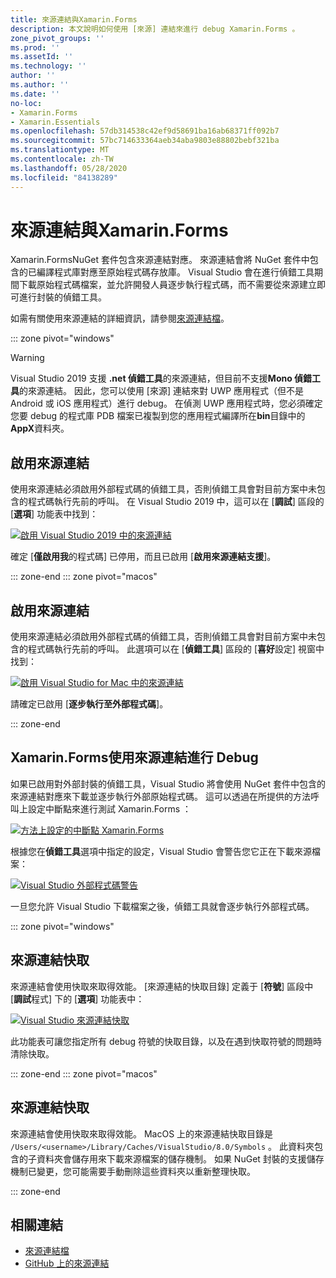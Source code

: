 ```yaml
---
title: 來源連結與Xamarin.Forms
description: 本文說明如何使用 [來源] 連結來進行 debug Xamarin.Forms 。
zone_pivot_groups: ''
ms.prod: ''
ms.assetId: ''
ms.technology: ''
author: ''
ms.author: ''
ms.date: ''
no-loc:
- Xamarin.Forms
- Xamarin.Essentials
ms.openlocfilehash: 57db314538c42ef9d58691ba16ab68371ff092b7
ms.sourcegitcommit: 57bc714633364aeb34aba9803e88802bebf321ba
ms.translationtype: MT
ms.contentlocale: zh-TW
ms.lasthandoff: 05/28/2020
ms.locfileid: "84138289"
---
```

# <a name="source-link-with-xamarinforms"></a>來源連結與Xamarin.Forms

Xamarin.FormsNuGet 套件包含來源連結對應。 來源連結會將 NuGet 套件中包含的已編譯程式庫對應至原始程式碼存放庫。 Visual Studio 會在進行偵錯工具期間下載原始程式碼檔案，並允許開發人員逐步執行程式碼，而不需要從來源建立即可進行封裝的偵錯工具。

如需有關使用來源連結的詳細資訊，請參閱[來源連結檔](/dotnet/standard/library-guidance/sourcelink)。

::: zone pivot="windows"

> [!WARNING]
> Visual Studio 2019 支援 **.net 偵錯工具**的來源連結，但目前不支援**Mono 偵錯工具**的來源連結。 因此，您可以使用 [來源] 連結來對 UWP 應用程式（但不是 Android 或 iOS 應用程式）進行 debug。 在偵測 UWP 應用程式時，您必須確定您要 debug 的程式庫 PDB 檔案已複製到您的應用程式編譯所在**bin**目錄中的**AppX**資料夾。

## <a name="enable-source-link"></a>啟用來源連結

使用來源連結必須啟用外部程式碼的偵錯工具，否則偵錯工具會對目前方案中未包含的程式碼執行先前的呼叫。 在 Visual Studio 2019 中，這可以在 [**調試**] 區段的 [**選項**] 功能表中找到：

[![啟用 Visual Studio 2019 中的來源連結](sourcelink-images/sourcelink-enable-pc-cropped.png)](sourcelink-images/sourcelink-enable-pc.png#lightbox)

確定 [**僅啟用我**的程式碼] 已停用，而且已啟用 [**啟用來源連結支援**]。

::: zone-end
::: zone pivot="macos"

## <a name="enable-source-link"></a>啟用來源連結

使用來源連結必須啟用外部程式碼的偵錯工具，否則偵錯工具會對目前方案中未包含的程式碼執行先前的呼叫。 此選項可以在 [**偵錯工具**] 區段的 [**喜好**設定] 視窗中找到：

[![啟用 Visual Studio for Mac 中的來源連結](sourcelink-images/sourcelink-enable-mac-cropped.png)](sourcelink-images/sourcelink-enable-mac.png#lightbox)

請確定已啟用 [**逐步執行至外部程式碼**]。

::: zone-end

## <a name="debug-xamarinforms-using-source-link"></a>Xamarin.Forms使用來源連結進行 Debug

如果已啟用對外部封裝的偵錯工具，Visual Studio 將會使用 NuGet 套件中包含的來源連結對應來下載並逐步執行外部原始程式碼。 這可以透過在所提供的方法呼叫上設定中斷點來進行測試 Xamarin.Forms ：

[![方法上設定的中斷點 Xamarin.Forms](sourcelink-images/breakpoint-cropped.png)](sourcelink-images/external-code-available.png#lightbox)

根據您在**偵錯工具**選項中指定的設定，Visual Studio 會警告您它正在下載來源檔案：

[![Visual Studio 外部程式碼警告](sourcelink-images/external-code-cropped.png)](sourcelink-images/external-code-available.png#lightbox)

一旦您允許 Visual Studio 下載檔案之後，偵錯工具就會逐步執行外部程式碼。

::: zone pivot="windows"

## <a name="source-link-caching"></a>來源連結快取

來源連結會使用快取來取得效能。 [來源連結的快取目錄] 定義于 [**符號**] 區段中 [**調試**程式] 下的 [**選項**] 功能表中：

[![Visual Studio 來源連結快取](sourcelink-images/sourcelink-caching-pc-cropped.png)](sourcelink-images/sourcelink-caching-pc.png#lightbox)

此功能表可讓您指定所有 debug 符號的快取目錄，以及在遇到快取符號的問題時清除快取。

::: zone-end
::: zone pivot="macos"

## <a name="source-link-caching"></a>來源連結快取

來源連結會使用快取來取得效能。 MacOS 上的來源連結快取目錄是 `/Users/<username>/Library/Caches/VisualStudio/8.0/Symbols` 。 此資料夾包含的子資料夾會儲存用來下載來源檔案的儲存機制。 如果 NuGet 封裝的支援儲存機制已變更，您可能需要手動刪除這些資料夾以重新整理快取。

::: zone-end

## <a name="related-links"></a>相關連結

- [來源連結檔](/dotnet/standard/library-guidance/sourcelink)
- [GitHub 上的來源連結](https://github.com/dotnet/sourcelink)
